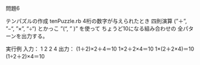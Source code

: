 問題6

テンパズルの作成
tenPuzzle.rb
4桁の数字が与えられたとき
四則演算
(”＋”, ”−“, ”×”, “÷“)
とかっこ
”(“, ” )”
を使って
ちょうど10になる組み合わせの
全パターンを出力する。

実行例
入力：
1 2 2 4
出力：
(1＋2)×2＋4＝10
1×2＋2×4＝10
1×(2＋2×4)＝10
(1÷2＋2)×4＝10
